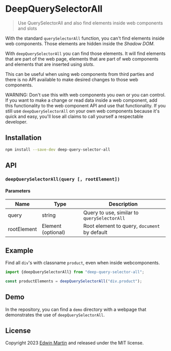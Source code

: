 # DeepQuerySelectorAll

> Use QuerySelectorAll and also find elements inside web components and slots 

With the standard `querySelectorAll` function, you can't find elements inside
web components. Those elements are hidden inside the _Shadow DOM_.

With `deepQuerySelectorAll` you can find those elements.
It will find elements that are part of the web page, elements that are part of
web components and elements that are inserted using _slots_.

This can be useful when using web components from third parties and there is
no API available to make desired changes to those web components.

WARNING: Don't use this with web components you own or you can control. If you want to make a
change or read data inside a web component, add this functionality to the web component API and use that functionality.
If you still use `deepQuerySelectorAll` on your own web components because it's quick and easy,
you'll lose all claims to call yourself a respectable developer.


## Installation

```bash
npm install --save-dev deep-query-selector-all
```

## API

### `deepQuerySelectorAll(query [, rootElement])`

#### Parameters

| Name    | Type                   | Description                                  |
|---------|------------------------|----------------------------------------------|
| query   | string                 | Query to use, similar to `querySelectorAll`  |
| rootElement | Element (optional)     | Root element to query, `document` by default |

## Example

Find all `div`'s with classname `product`, even when inside webcomponents.

```javascript
import {deepQuerySelectorAll} from "deep-query-selector-all";

const productElements = deepQuerySelectorAll("div.product");
```

## Demo

In the repository, you can find a `demo` directory with a webpage that
demonstrates the use of `deepQuerySelectorAll`.

## License

Copyright 2023 [Edwin Martin](https://bitstorm.org/) and released under the MIT license.